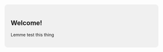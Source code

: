 <div style="background-color:#f0f0f0; padding:20px; border-radius:10px;">
  <h2>Welcome!</h2>
  <p>Lemme test this thing</p>
</div>
